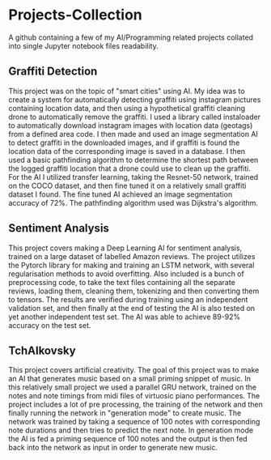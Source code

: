 # Projects-Collection
A github containing a few of my AI/Programming related projects collated into single Jupyter notebook files readability.

## Graffiti Detection
This project was on the topic of "smart cities" using AI. My idea was to create a system for automatically detecting graffiti using instagram pictures containing location data, and then using a hypothetical graffiti cleaning drone to automatically remove the graffiti. I used a library called instaloader to automatically download instagram images with location data (geotags) from a defined area code. I then made and used an image segmentation AI to detect graffiti in the downloaded images, and if graffiti is found the location data of the corresponding image is saved in a database. I then used a basic pathfinding algorithm to determine the shortest path between the logged graffiti location that a drone could use to clean up the graffiti. For the AI I utilized transfer learning, taking the Resnet-50 network, trained on the COCO dataset, and then fine tuned it on a relatively small graffiti dataset I found. The fine tuned AI achieved an image segmentation accuracy of 72%. The pathfinding algorithm used was Dijkstra's algorithm.

## Sentiment Analysis
This project covers making a Deep Learning AI for sentiment analysis, trained on a large dataset of labelled Amazon reviews.
The project utilizes the Pytorch library for making and training an LSTM network, with several regularisation methods to avoid overfitting.
Also included is a bunch of preprocessing code, to take the text files containing all the separate reviews, loading them, cleaning them, tokenizing and then converting them to tensors. The results are verified during training using an independent validation set, and then finally at the end of testing the AI is also tested on yet another independent test set.
The AI was able to achieve 89-92% accuracy on the test set.

## TchAIkovsky
This project covers artificial creativity. The goal of this project was to make an AI that generates music based on a small priming snippet of music. In this relatively small project we used a parallel GRU network, trained on the notes and note timings from midi files of virtuosic piano performances. The project includes a lot of pre processing, the training of the network and then finally running the network in "generation mode" to create music. The network was trained by taking a sequence of 100 notes with corresponding note durations and then tries to predict the next note. In generation mode the AI is fed a priming sequence of 100 notes and the output is then fed back into the network as input in order to generate new music.
